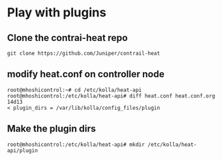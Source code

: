 # Play with plugins
## Clone the contrai-heat repo
```
git clone https://github.com/Juniper/contrail-heat
```
## modify heat.conf on controller node
```
root@mhoshicontrol:~# cd /etc/kolla/heat-api
root@mhoshicontrol:/etc/kolla/heat-api# diff heat.conf heat.conf.org
14d13
< plugin_dirs = /var/lib/kolla/config_files/plugin
```
## Make the plugin dirs
```
root@mhoshicontrol:/etc/kolla/heat-api# mkdir /etc/kolla/heat-api/plugin
```

